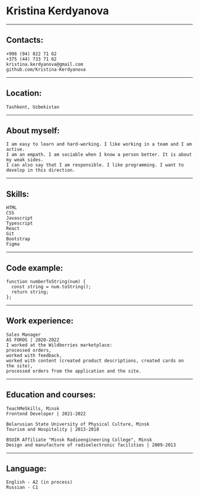 # Kristina Kerdyanova 

*********

##  Contacts:

    +998 (94) 022 71 62
    +375 (44) 733 71 62
    kristina.kerdyanova@gmail.com
    github.com/Kristina-Kerdyanova

*********

##  Location: 
    Tashkent, Uzbekistan

*********

##  About myself:
    I am easy to learn and hard-working. I like working in a team and I am active.
    I am an empath. I am sociable when I know a person better. It is about my weak sides. 
    I can also say that I am responsible. I like programming. I want to develop in this direction.

*********

##  Skills: 
    HTML
    CSS
    Javascript
    Typescript
    React
    Git
    Bootstrap
    Figma

*********

##  Code example:
    
    function numberToString(num) {
      const string = num.toString();
      return string;
    };
    

*********

##  Work experience:
    Sales Manager
    AS FOROS | 2020-2022
    I worked at the Wildberries marketplace:
    processed orders,
    worked with feedback,
    worked with content (created product descriptions, created cards on the site),
    processed orders from the application and the site.

*********

##  Education and courses:
    TeachMeSkills, Minsk
    Frontend Developer | 2021-2022

    Belarusian State University of Physical Culture, Minsk
    Tourism and Hospitality | 2013-2018

    BSUIR Affiliate "Minsk Radioengineering College", Minsk
    Design and manufacture of radioelectronic facilities | 2009-2013

*********

##  Language:
    English - A2 (in process)
    Russian - C1
